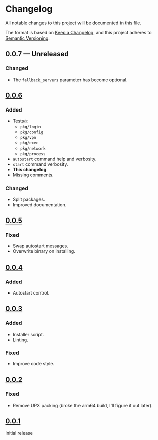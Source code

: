 # Changelog

All notable changes to this project will be documented in this file.

The format is based on [Keep a Changelog][],
and this project adheres to [Semantic Versioning][].

## 0.0.7 — Unreleased

### Changed

* The `fallback_servers` parameter has become optional.

## [0.0.6]

### Added

* Tests🔥:
    * `pkg/login`
    * `pkg/config`
    * `pkg/vpn`
    * `pkg/exec`
    * `pkg/network`
    * `pkg/process`
* `autostart` command help and verbosity.
* `start`  command verbosity.
* **This changelog**.
* Missing comments.

### Changed

* Split packages.
* Improved documentation.

## [0.0.5][]

### Fixed

* Swap autostart messages.
* Overwrite binary on installing.

## [0.0.4][]

### Added

* Autostart control.

## [0.0.3][]

### Added

* Installer script.
* Linting.

### Fixed

* Improve code style.

## [0.0.2][]

### Fixed

* Remove UPX packing (broke the arm64 build, I'll figure it out later).

## [0.0.1][]

Initial release

[keep a changelog]: https://keepachangelog.com/en/1.0.0/

[semantic versioning]: https://semver.org/spec/v2.0.0.html

[0.0.6]: https://github.com/mishamyrt/vpn-dns/releases/tag/v0.0.6

[0.0.5]: https://github.com/mishamyrt/vpn-dns/releases/tag/v0.0.5

[0.0.4]: https://github.com/mishamyrt/vpn-dns/releases/tag/v0.0.4

[0.0.3]: https://github.com/mishamyrt/vpn-dns/releases/tag/v0.0.3

[0.0.2]: https://github.com/mishamyrt/vpn-dns/releases/tag/v0.0.2

[0.0.1]: https://github.com/mishamyrt/vpn-dns/releases/tag/v0.0.1
